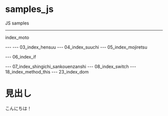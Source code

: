 # samples_js
JS samples

---
index_moto

<!DOCTYPE html>
<html lang="ja">
<head>
   <meta charset="UTF-8">
   <title>JavaScript :D</title> 
</head>
<body>
   <script>
   /*



   */

   </script>
</body>
</html>
---
<!DOCTYPE html>
<html lang="ja">
<head>
   <meta charset="UTF-8">
   <title>JavaScript :D</title> 
</head>
<body>
   <script>
   /*
01_Java Script

* 概要
- ブラウザに実装されているスクリプト言語
- 動きのあるウェブサイトやインタフェイスを作るのによく使う

* リファレンスは、man javascriptで検索
https://developer.mozilla.org/ja/docs/Web/JavaScript

—
* 文の区切りと終りはセミコロン ;

* 変数： データにつけるラベル
- 変数を使うには必ず宣言をする
  宣言をする際には var
  = は代入演算子と呼ばれる。右辺のものを左辺に代入する　という意味

JavaScriptで扱える数値は
　数値
　　10 整数値
　　2.5　実数値
　　-2.5　マイナス値
　演算子
　　+ - * / %（余りを表す）
　　+= 代入を伴う演算子
　　++ — 単行演算子

* Windows 版の Chrome では「Ctrl + Shift + J」キーで JavaScript コンソールを起動できる。
　もしくはブラウザ右上にある横3本線のアイコンをクリックし、「その他のツール」-「デベロッパーツール」-「Console」


   */

   </script>
</body>
</html>
---
03_index_hensuu

<!DOCTYPE html>
<html lang="ja">
<head>
   <meta charset="UTF-8">
   <title>JavaScript :D</title> 
</head>
<body>
   <script>
   /*
     変数： データにつけるラベル
	 
	 データ型
	 　- 文字列
	 　- 数値
	 　- 真偽値 (true / false)
	 　- オブジェクト
	 　　- 配列
	 	 　- 関数
	 　　- 組み込みオブジェクト
　　- undefind （アンデファインド）定義されていない
　　- null 何もない 
   */
   var msg;
   msg = "hello world!";
   console.log(msg) ;
   
   // 以下のように一気に書くことも可能
   var msg = "hello world!!";
   console.log(msg) ;
	
	//複数の変数があったときに以下のように一気に書くこともできる
	x = 20,
	y = 10;
   </script>
</body>
</html>
---
04_index_suuchi

<!DOCTYPE html>
<html lang="ja">
<head>
   <meta charset="UTF-8">
   <title>JavaScript :D</title> 
</head>
<body>
   <script>
   /*
     変数： データにつけるラベル
	 
	 データ型
	 　- 文字列
	 　- 数値
	 　- 真偽値 (true / false)
	 　- オブジェクト
	 　　- 配列
	 	 　- 関数
	 　　- 組み込みオブジェクト
　　- undefind （アンデファインド）定義されていない
　　- null 何もない 
   */

   var x;
   x = 10 * 2; // 20
   x = 10 % 3 // 1（10を3で割った余り）
   x = x + 5; // 以下のように短く書くこともできる
   // x = x + 5;
   x += 5; // 6
   x++; // 7 1を足しなさい
   x--; // 6 1を引きなさい
   console.log(x);
   var msg;
   msg = "hello world!";
   console.log(msg) ;
   
   // 以下のように一気に書くことも可能
   var msg = "hello world!!";
   console.log(msg) ;
	
	//複数の変数があったときに以下のように一気に書くこともできる
	x = 20,
	y = 10;
   </script>
</body>
</html>
---
05_index_mojiretsu

<!DOCTYPE html>
<html lang="ja">
<head>
   <meta charset="UTF-8">
   <title>JavaScript :D</title> 
</head>
<body>
   <script>
   /*
　　　文字列　"ダブルコーテーションで囲うか" 'シングルコーテーションで囲う'　どちらでも違いはない
　　　　　表現方法
　　　　　特殊文字
　　　演算子
   */
　　var s;
　　s = "hello";
　　s = 'hel\'lo';
   // \n 改行　Windowsだと ¥ 
   // \t タブ
   s = 'it\’s\n a pe\tn.';

   s = "hello " + "world";
   s = "5" + 5; //"55" なぜなら文字列と数値だから
   console.log(s);
   </script>
</body>
</html>
---
06_index_if

<!DOCTYPE html>
<html lang="ja">
<head>
   <meta charset="UTF-8">
   <title>JavaScript :D</title> 
</head>
<body>
   <script>
   /*
    条件分岐によって処理を振り分けたいとき
    if (条件) {
        真
    } else {
        偽
    }

    比較演算子
    > <
    >= <= 〜以上、〜以下
    === 〜と等しい
    !== 〜と等しくない

    論理演算子
    AND &&
    OR ||
    NOT !
    score > 60 && score < 80 スコアが60より大きくて80より小さい
   */
var score = 50;
if(score > 60) {
    console.log("ok!");
} else if (score > 40 ) {
    console.log("soso...");
}
else{
    console.log("ng!")

}
   </script>
</body>
</html>
---
07_index_shingichi_sankouenzanshi

<!DOCTYPE html>
<html lang="ja">
<head>
   <meta charset="UTF-8">
   <title>JavaScript :D</title> 
</head>
<body>
   <script>
   /*
      真偽値
         文字列：空文字以外だったらtrue
         数値： ０　か NaN（not a number）以外だったらtrue
         true / false
         object: null 以外だったらtrue
         undefind, null -> false
   */
   
   if (x) {
       // 処理
   }

   if (x !== '') {
       // 処理
   }

        /*
            三項演算子

            var a,b,c;
            if (条件) {
                a = b;
            } else {
                a = c;
            }
            a = （条件） ? b : c;
        */
        var max, x, y;
        max = (x > y) ? x : y;
        // この場合は、yより大きかったらxの方がmax、そうじゃなかたらyの方がmax　という意味

   </script>
</body>
</html>
---
08_index_switch

<!DOCTYPE html>
<html lang="ja">
<head>
   <meta charset="UTF-8">
   <title>JavaScript :D</title> 
</head>
<body>
   <script>
   /*
        条件分岐
        switch
            ある変数が取りうる値が複数あって、それに応じて処理を振り分けたい場合にすっきり書くことが出来る構文
   */
   var signal = "red";

   switch(signal) {
        case "red":  // case : 選択肢
            console.log("stop!");
            break;  // break : 処理が終わった合図
        case "green": 
        case "blue": 
            console.log("go!");
            break;  
        case "yellow":  
            console.log("slow down!");
            break;  
        default:
            console.log("wrong signal");
            break;           
   }

   
   </script>
</body>
</html>
---
18_index_method_this

<!DOCTYPE html>
<html lang="ja">
<head>
   <meta charset="UTF-8">
   <title>JavaScript :D</title> 
</head>
<body>
    <script>
        /*
            オブジェクト
                名前と値
        */
        var user = {
            email: "taguchi@gmail.com", // プロパティ
            score: 80,
            greet: function(name) { // メソッド
                console.log("hello, " + name + " from " + this.email);
            }
        };
        //console.log(user["email"]);
        //console.log(user.email);
        //user.score = 100;
        //console.log(user);
        user.greet("Tom");


    </script>
</body>
</html>
---
19_index_string

<!DOCTYPE html>
<html lang="ja">
<head>
   <meta charset="UTF-8">
   <title>JavaScript :D</title> 
</head>
<body>
     <script>
        /*
            組み込みオブジェクト

            - String
            - Array
            - Math
            - Date
        */
        // var s = new String("taguchi");
        var s = "taguchi"; // 文字列リテラル
        console.log(s.length);
        console.log(s.replace("t", "T"));
        console.log(s.substr(1, 3));


    </script>
</body>
</html>
---
22_index_dom6

<!DOCTYPE html>
<html lang="ja">
<head>
   <meta charset="UTF-8">
   <title>JavaScript :D</title> 
</head>
<body>
    <h1>見出し</h1>
    <p id="msg">こんにちは！</p>
   <script>
   /*
   ブラウザを扱うためのwindowオブジェクト、それからDOMについても。
    windowオブジェクト
    DOM

        // console.dir(window);
        // console.log(window.outerHeight);
        // window.location.href = 'http://dotinstall.com';

        // document - 今開いているページ

        // document object model (DOM)



   */

   </script>
</body>
</html>
---
23_index_dom

<!DOCTYPE html>
<html lang="ja">
<head>
    <meta charset="utf-8">
    <title>JavaScriptの練習</title>
    <style>
        .myStyle {
            font-weight: bold;
            border: 1px solid gray;
        }
    </style>
</head>
<body>
    <h1>見出し</h1>
    <p id="msg">こんにちは！</p>
    <script>

    /*
    DOMを使ってページ内の要素を操作してみます。
        document.getElementById
    createElement
    createTextNode
    appendChild
    */

        var e = document.getElementById('msg');
        e.textContent = 'hello!';
        e.style.color = 'red';
        e.className = 'myStyle';

        /*
            body
                p
                    text
        */
        var greet = document.createElement('p'),
            text = document.createTextNode('hello world');
        document.body.appendChild(greet).appendChild(text);

    </script>
</body>
</html>
---
24_index_event

<!DOCTYPE html>
<html lang="ja">
<head>
    <meta charset="utf-8">
    <title>JavaScriptの練習</title>
    <style>
        .myStyle {
            font-weight: bold;
            border: 1px solid gray;
        }
    </style>
</head>
<body>
    <h1>見出し</h1>
    <p id="msg">こんにちは！</p>
    <button id="add">Click!</button>
    <script>

/*

ページ内の要素にクリックイベントを設定する方法について見ていきます。
addEventListener

*/

        var e = document.getElementById('msg');
        e.textContent = 'hello!';
        e.style.color = 'red';
        e.className = 'myStyle';

        /*
            body
                p
                    text
        */

        document.getElementById('add').addEventListener('click', function() {
            var greet = document.createElement('p'),
                text = document.createTextNode('hello world');
            document.body.appendChild(greet).appendChild(text);
        });

    </script>
</body>
</html>
---



